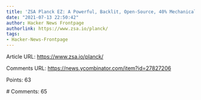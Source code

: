 ```yaml
---
title: 'ZSA Planck EZ: A Powerful, Backlit, Open-Source, 40% Mechanical Keyboard'
date: "2021-07-13 22:50:42"
author: Hacker News Frontpage
authorlink: https://www.zsa.io/planck/
tags:
- Hacker-News-Frontpage
---
```


<p>Article URL: <a href="https://www.zsa.io/planck/">https://www.zsa.io/planck/</a></p>
<p>Comments URL: <a href="https://news.ycombinator.com/item?id=27827206">https://news.ycombinator.com/item?id=27827206</a></p>
<p>Points: 63</p>
<p># Comments: 65</p>
